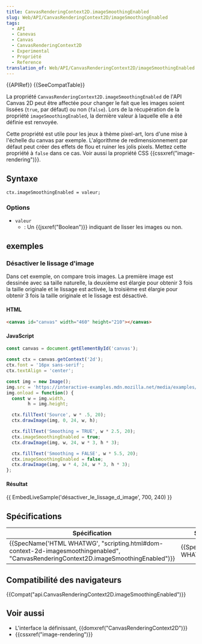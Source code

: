 ```yaml
---
title: CanvasRenderingContext2D.imageSmoothingEnabled
slug: Web/API/CanvasRenderingContext2D/imageSmoothingEnabled
tags:
  - API
  - Canevas
  - Canvas
  - CanvasRenderingContext2D
  - Experimental
  - Propriété
  - Reference
translation_of: Web/API/CanvasRenderingContext2D/imageSmoothingEnabled
---
```

{{APIRef}} {{SeeCompatTable}}

La propriété `CanvasRenderingContext2D.imageSmoothingEnabled` de l'API Canvas 2D peut être affectée pour changer le fait que les images soient lissées (`true`, par défaut) ou non (`false`). Lors de la récupération de la propriété `imageSmoothingEnabled`, la dernière valeur à laquelle elle a été définie est renvoyée.

Cette propriété est utile pour les jeux à thème pixel-art, lors d'une mise à l'échelle du canvas par exemple. L'algorithme de redimensionnement par défaut peut créer des effets de flou et ruiner les jolis pixels. Mettez cette propriété à `false` dans ce cas. Voir aussi la propriété CSS {{cssxref("image-rendering")}}.

## Syntaxe

    ctx.imageSmoothingEnabled = valeur;

### Options

- `valeur`
  - : Un {{jsxref("Boolean")}} indiquant de lisser les images ou non.

## exemples

### Désactiver le lissage d'image

Dans cet exemple, on compare trois images. La première image est dessinée avec sa taille naturelle, la deuxième est élargie pour obtenir 3 fois la taille originale et le lissage est activée, la troisième est élargie pour obtenir 3 fois la taille originale et le lissage est désactivé.

#### HTML

```html
<canvas id="canvas" width="460" height="210"></canvas>
```

#### JavaScript

```js
const canvas = document.getElementById('canvas');

const ctx = canvas.getContext('2d');
ctx.font = '16px sans-serif';
ctx.textAlign = 'center';

const img = new Image();
img.src = 'https://interactive-examples.mdn.mozilla.net/media/examples/star.png';
img.onload = function() {
  const w = img.width,
        h = img.height;

  ctx.fillText('Source', w * .5, 20);
  ctx.drawImage(img, 0, 24, w, h);

  ctx.fillText('Smoothing = TRUE', w * 2.5, 20);
  ctx.imageSmoothingEnabled = true;
  ctx.drawImage(img, w, 24, w * 3, h * 3);

  ctx.fillText('Smoothing = FALSE', w * 5.5, 20);
  ctx.imageSmoothingEnabled = false;
  ctx.drawImage(img, w * 4, 24, w * 3, h * 3);
};
```

#### Résultat

{{ EmbedLiveSample('désactiver_le_lissage_d_image', 700, 240) }}

## Spécifications

| Spécification                                                                                                                                                                    | Statut                           | Commentaire |
| -------------------------------------------------------------------------------------------------------------------------------------------------------------------------------- | -------------------------------- | ----------- |
| {{SpecName('HTML WHATWG', "scripting.html#dom-context-2d-imagesmoothingenabled", "CanvasRenderingContext2D.imageSmoothingEnabled")}} | {{Spec2('HTML WHATWG')}} |             |

## Compatibilité des navigateurs

{{Compat("api.CanvasRenderingContext2D.imageSmoothingEnabled")}}

## Voir aussi

- L'interface la définissant, {{domxref("CanvasRenderingContext2D")}}
- {{cssxref("image-rendering")}}
